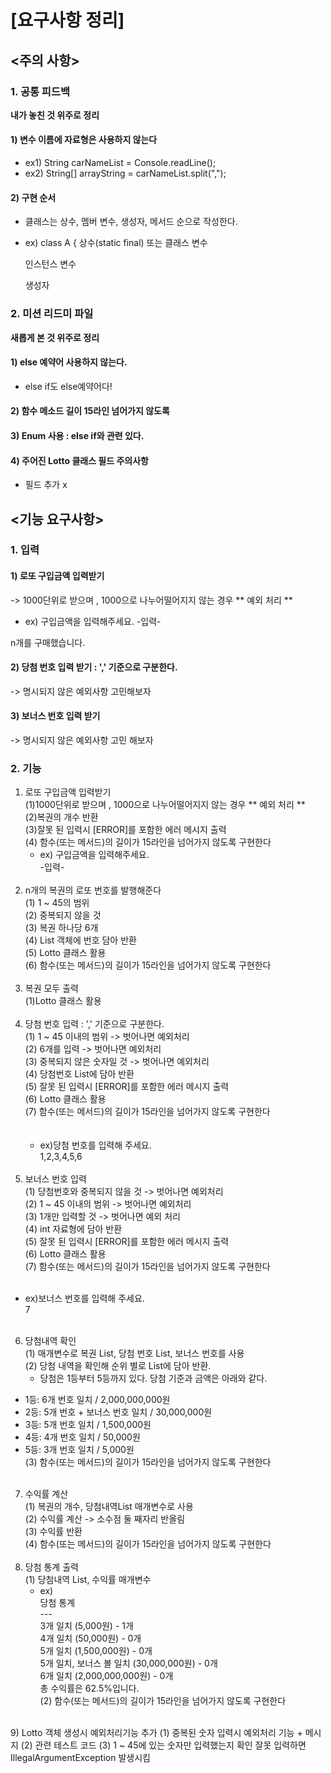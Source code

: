 # [요구사항 정리]

## <주의 사항>
### 1. 공통 피드백
**내가 놓친 것 위주로 정리**
#### 1) 변수 이름에 자료형은 사용하지 않는다
* ex1) String carNameList = Console.readLine();
* ex2)  String[] arrayString = carNameList.split(",");

#### 2) 구현 순서
* 클래스는 상수, 멤버 변수, 생성자, 메서드 순으로 작성한다.

* ex)
  class A {
  상수(static final) 또는 클래스 변수

  인스턴스 변수

  생성자


### 2. 미션 리드미 파일
**새롭게 본 것 위주로 정리**
#### 1) else 예약어 사용하지 않는다.
* else if도 else예약어다!

#### 2) 함수 메소드 길이 15라인 넘어가지 않도록

#### 3) Enum 사용 : else if와 관련 있다.

#### 4) 주어진 Lotto 클래스 필드 주의사항
* 필드 추가 x



## <기능 요구사항>
### 1. 입력
#### 1) 로또 구입금액 입력받기
-> 1000단위로 받으며 , 1000으로 나누어떨어지지 않는 경우 ** 예외 처리 **

* ex)
구입금액을 입력해주세요.
-입력-

n개를 구매했습니다.

#### 2) 당첨 번호 입력 받기 : ',' 기준으로 구분한다.
-> 명시되지 않은 예외사항 고민해보자

#### 3) 보너스 번호 입력 받기
-> 명시되지 않은 예외사항 고민 해보자


### 2. 기능
1) 로또 구입금액 입력받기<br/>
   (1)1000단위로 받으며 , 1000으로 나누어떨어지지 않는 경우 ** 예외 처리 ** <br/>
   (2)복권의 개수 반환 <br/>
   (3)잘못 된 입력시 [ERROR]를 포함한 에러 메시지 출력 <br/>
   (4) 함수(또는 메서드)의 길이가 15라인을 넘어가지 않도록 구현한다 <br/>
   * ex)
  구입금액을 입력해주세요.<br/>
  -입력-<br/>
     <br/>
2) n개의 복권의 로또 번호를 발행해준다<br/>
   (1) 1 ~ 45의 범위<br/>
   (2) 중복되지 않을 것<br/>
   (3) 복권 하나당 6개<br/>
   (4) List 객체에 번호 담아 반환<br/>
   (5) Lotto 클래스 활용<br/>
   (6) 함수(또는 메서드)의 길이가 15라인을 넘어가지 않도록 구현한다<br/>
   <br/>
3) 복권 모두 출력<br/>
   (1)Lotto 클래스 활용<br/>
   <br/>
4) 당첨 번호 입력 : ',' 기준으로 구분한다.<br/>
   (1) 1 ~ 45 이내의 범위 -> 벗어나면 예외처리<br/>
   (2) 6개를 입력 -> 벗어나면 예외처리<br/>
   (3) 중복되지 않은 숫자일 것 -> 벗어나면 예외처리<br/>
   (4) 당첨번호 List에 담아 반환<br/>
   (5) 잘못 된 입력시 [ERROR]를 포함한 에러 메시지 출력<br/>
   (6) Lotto 클래스 활용<br/>
   (7) 함수(또는 메서드)의 길이가 15라인을 넘어가지 않도록 구현한다<br/>
   <br/>
   <br/>
   * ex)당첨 번호를 입력해 주세요.<br/>
     1,2,3,4,5,6<br/>
     <br/>
5) 보너스 번호 입력<br/>
   (1) 당첨번호와 중복되지 않을 것 -> 벗어나면 예외처리<br/>
   (2) 1 ~ 45 이내의 범위 -> 벗어나면 예외처리<br/>
   (3) 1개만 입력할 것 -> 벗어나면 예외 처리<br/>
   (4) int 자료형에 담아 반환<br/>
   (5) 잘못 된 입력시 [ERROR]를 포함한 에러 메시지 출력<br/>
   (6) Lotto 클래스 활용<br/>
   (7) 함수(또는 메서드)의 길이가 15라인을 넘어가지 않도록 구현한다<br/>
   <br/>
  * ex)보너스 번호를 입력해 주세요.<br/>
   7<br/>
    <br/>
6) 당첨내역 확인<br/>
   (1) 매개변수로 복권 List, 당첨 번호 List, 보너스 번호를 사용  <br/>
   (2) 당첨 내역을 확인해 순위 별로 List에 담아 반환.<br/>
   * 당첨은 1등부터 5등까지 있다. 당첨 기준과 금액은 아래와 같다.<br/>
  - 1등: 6개 번호 일치 / 2,000,000,000원<br/>
  - 2등: 5개 번호 + 보너스 번호 일치 / 30,000,000원<br/>
  - 3등: 5개 번호 일치 / 1,500,000원<br/>
  - 4등: 4개 번호 일치 / 50,000원<br/>
  - 5등: 3개 번호 일치 / 5,000원<br/>
   (3) 함수(또는 메서드)의 길이가 15라인을 넘어가지 않도록 구현한다<br/>
    <br/>
7) 수익률 계산<br/>
   (1) 복권의 개수, 당첨내역List 매개변수로 사용<br/>
   (2) 수익률 계산 -> 소수점 둘 째자리 반올림<br/>
   (3) 수익률 반환<br/>
   (4) 함수(또는 메서드)의 길이가 15라인을 넘어가지 않도록 구현한다<br/>
   <br/>
8) 당첨 통계 출력<br/>
   (1) 당첨내역 List, 수익률 매개변수<br/>
   * ex)<br/>
    당첨 통계<br/>
    ---<br/>
    3개 일치 (5,000원) - 1개<br/>
    4개 일치 (50,000원) - 0개<br/>
    5개 일치 (1,500,000원) - 0개<br/>
    5개 일치, 보너스 볼 일치 (30,000,000원) - 0개<br/>
    6개 일치 (2,000,000,000원) - 0개<br/>
    총 수익률은 62.5%입니다.<br/>
   (2) 함수(또는 메서드)의 길이가 15라인을 넘어가지 않도록 구현한다<br/>
<br/>
9) Lotto 객체 생성시 예외처리기능 추가
   (1) 중복된 숫자 입력시 예외처리 기능 + 메시지
   (2) 관련 테스트 코드
   (3) 1 ~ 45에 있는 숫자만 입력했는지 확인 잘못 입력하면 IllegalArgumentException 발생시킴
       
      

